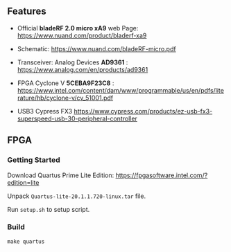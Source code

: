 ## Features

* Official **bladeRF 2.0 micro xA9** web Page: https://www.nuand.com/product/bladerf-xa9

* Schematic: https://www.nuand.com/bladeRF-micro.pdf

* Transceiver: Analog Devices **AD9361** : https://www.analog.com/en/products/ad9361

* FPGA Cyclone V **5CEBA9F23C8** : https://www.intel.com/content/dam/www/programmable/us/en/pdfs/literature/hb/cyclone-v/cv_51001.pdf

* USB3 Cypress FX3 https://www.cypress.com/products/ez-usb-fx3-superspeed-usb-30-peripheral-controller


## FPGA

### Getting Started

Download Quartus Prime Lite Edition: https://fpgasoftware.intel.com/?edition=lite

Unpack `Quartus-lite-20.1.1.720-linux.tar` file.

Run `setup.sh` to setup script.

### Build

`make quartus`

